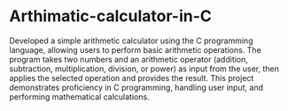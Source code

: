 # Arthimatic-calculator-in-C
Developed a simple arithmetic calculator using the C programming language, allowing users to perform basic arithmetic operations. The program takes two numbers and an arithmetic operator (addition, subtraction, multiplication, division, or power) as input from the user, then applies the selected operation and provides the result. This project demonstrates proficiency in C programming, handling user input, and performing mathematical calculations.
